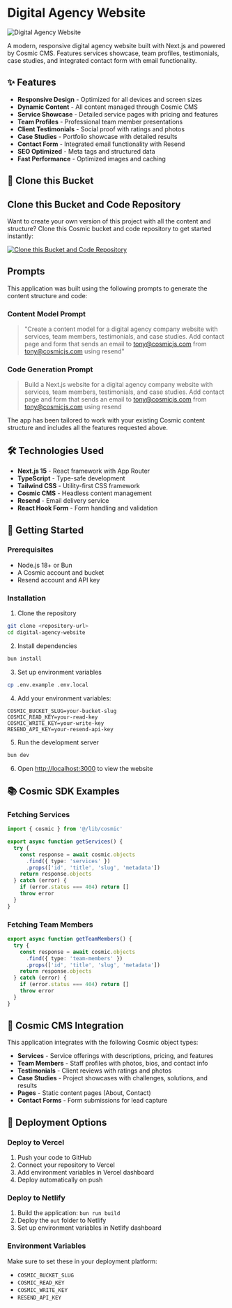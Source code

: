 # Digital Agency Website

![Digital Agency Website](https://imgix.cosmicjs.com/10fd64d0-7028-11f0-a051-23c10f41277a-photo-1522071820081-009f0129c71c-1754197783246.jpg?w=1200&h=300&fit=crop&auto=format,compress)

A modern, responsive digital agency website built with Next.js and powered by Cosmic CMS. Features services showcase, team profiles, testimonials, case studies, and integrated contact form with email functionality.

## ✨ Features

- **Responsive Design** - Optimized for all devices and screen sizes
- **Dynamic Content** - All content managed through Cosmic CMS
- **Service Showcase** - Detailed service pages with pricing and features
- **Team Profiles** - Professional team member presentations
- **Client Testimonials** - Social proof with ratings and photos
- **Case Studies** - Portfolio showcase with detailed results
- **Contact Form** - Integrated email functionality with Resend
- **SEO Optimized** - Meta tags and structured data
- **Fast Performance** - Optimized images and caching

## 🚀 Clone this Bucket

## Clone this Bucket and Code Repository

Want to create your own version of this project with all the content and structure? Clone this Cosmic bucket and code repository to get started instantly:

[![Clone this Bucket and Code Repository](https://img.shields.io/badge/Clone%20this%20Bucket-29abe2?style=for-the-badge&logo=cosmic&logoColor=white)](http://localhost:3040/projects/new?clone_bucket=688eede463f04a241b19c2d1&clone_repository=688ef0b263f04a241b19c2f8)

## Prompts

This application was built using the following prompts to generate the content structure and code:

### Content Model Prompt

> "Create a content model for a digital agency company website with services, team members, testimonials, and case studies. Add contact page and form that sends an email to tony@cosmicjs.com from tony@cosmicjs.com using resend"

### Code Generation Prompt

> Build a Next.js website for a digital agency company website with services, team members, testimonials, and case studies. Add contact page and form that sends an email to tony@cosmicjs.com from tony@cosmicjs.com using resend

The app has been tailored to work with your existing Cosmic content structure and includes all the features requested above.

## 🛠️ Technologies Used

- **Next.js 15** - React framework with App Router
- **TypeScript** - Type-safe development
- **Tailwind CSS** - Utility-first CSS framework
- **Cosmic CMS** - Headless content management
- **Resend** - Email delivery service
- **React Hook Form** - Form handling and validation

## 🚀 Getting Started

### Prerequisites

- Node.js 18+ or Bun
- A Cosmic account and bucket
- Resend account and API key

### Installation

1. Clone the repository
```bash
git clone <repository-url>
cd digital-agency-website
```

2. Install dependencies
```bash
bun install
```

3. Set up environment variables
```bash
cp .env.example .env.local
```

4. Add your environment variables:
```env
COSMIC_BUCKET_SLUG=your-bucket-slug
COSMIC_READ_KEY=your-read-key
COSMIC_WRITE_KEY=your-write-key
RESEND_API_KEY=your-resend-api-key
```

5. Run the development server
```bash
bun dev
```

6. Open [http://localhost:3000](http://localhost:3000) to view the website

## 📚 Cosmic SDK Examples

### Fetching Services
```typescript
import { cosmic } from '@/lib/cosmic'

export async function getServices() {
  try {
    const response = await cosmic.objects
      .find({ type: 'services' })
      .props(['id', 'title', 'slug', 'metadata'])
    return response.objects
  } catch (error) {
    if (error.status === 404) return []
    throw error
  }
}
```

### Fetching Team Members
```typescript
export async function getTeamMembers() {
  try {
    const response = await cosmic.objects
      .find({ type: 'team-members' })
      .props(['id', 'title', 'slug', 'metadata'])
    return response.objects
  } catch (error) {
    if (error.status === 404) return []
    throw error
  }
}
```

## 🎨 Cosmic CMS Integration

This application integrates with the following Cosmic object types:

- **Services** - Service offerings with descriptions, pricing, and features
- **Team Members** - Staff profiles with photos, bios, and contact info
- **Testimonials** - Client reviews with ratings and photos
- **Case Studies** - Project showcases with challenges, solutions, and results
- **Pages** - Static content pages (About, Contact)
- **Contact Forms** - Form submissions for lead capture

## 🚀 Deployment Options

### Deploy to Vercel
1. Push your code to GitHub
2. Connect your repository to Vercel
3. Add environment variables in Vercel dashboard
4. Deploy automatically on push

### Deploy to Netlify
1. Build the application: `bun run build`
2. Deploy the `out` folder to Netlify
3. Set up environment variables in Netlify dashboard

### Environment Variables
Make sure to set these in your deployment platform:
- `COSMIC_BUCKET_SLUG`
- `COSMIC_READ_KEY`
- `COSMIC_WRITE_KEY`
- `RESEND_API_KEY`

<!-- README_END -->